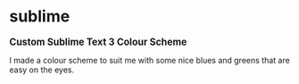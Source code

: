 # sublime

<b><big> Custom Sublime Text 3 Colour Scheme </big></b>
  
  I made a colour scheme to suit me with some nice blues and greens that are easy on the eyes.
